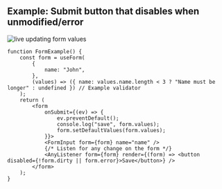## Example: Submit button that disables when unmodified/error

![live updating form values](https://raw.githubusercontent.com/wiki/CodeStix/typed-react-form/images/submitbutton.gif)

```tsx
function FormExample() {
    const form = useForm(
        {
            name: "John",
        },
        (values) => ({ name: values.name.length < 3 ? "Name must be longer" : undefined }) // Example validator
    );
    return (
        <form
            onSubmit={(ev) => {
                ev.preventDefault();
                console.log("save", form.values);
                form.setDefaultValues(form.values);
            }}>
            <FormInput form={form} name="name" />
            {/* Listen for any change on the form */}
            <AnyListener form={form} render={(form) => <button disabled={!form.dirty || form.error}>Save</button>} />
        </form>
    );
}
```
